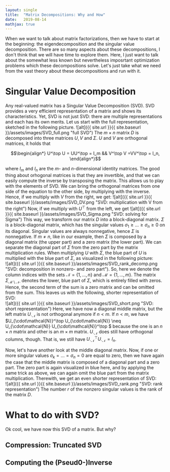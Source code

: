 ```yaml
---
layout: single
title:  "Matrix Decompositions: Why and How"
date:   2019-08-14
mathjax: true
---
```

When we want to talk about matrix factorizations, then we have to start at the beginning: the eigendecomposition and the singular value decomposition. There are so many aspects about these decompositions, I don't think that we will have time to explore them. Here, I just want to talk about the somewhat less known but nevertheless imposrtant optimization problems which these decompositions solve. Let's just take what we need from the vast theory about these decompositions and run with it.

# Singular Value Decomposition
Any real-valued matrix has a Singular Value Decomposition (SVD). SVD provides a very efficient representation of a matrix and shows its characteristics. Yet, SVD is not just SVD: there are multiple representations and each has its own merits. Let us start with the full representation, sketched in the following picture.
![alt]({{ site.url }}{{ site.baseurl }}/assets/images/SVD_full.png "full SVD")
The $m\times n$ matrix $D$ is decomposed into three matrices $U,V$ and $\Sigma$. $U$ and $V$ are orthogonal matrices, it holds that 

$$\begin{align*}
  U^\top U = UU^\top = I_m && V^\top V =VV^\top = I_n,
\end{align*}$$

where $I_m$ and $I_n$ are the $m$- and $n$-dimensional identity matrices. The good thing about orhogonal matrices is that they are invertible, and that we can easily compute the inverse by transposing the matrix. This allows us to play with the elements of SVD. We can bring the orthogonal matrices from one side of the equation to the other side, by multiplying with the inverse. Hence, if we multiply with $V$ from the right, we get:
![alt]({{ site.url }}{{ site.baseurl }}/assets/images/SVD_DV.png "SVD: multiplication with V from the right")
Now, if we multiply with $U^\top$ from the left, we get
![alt]({{ site.url }}{{ site.baseurl }}/assets/images/SVD_Sigma.png "SVD: solving for Sigma")
This way, we transform our matrix $D$ into a block-diagonal matrix. $\Sigma$ is a block-diagonal matrix, which has the singular values $\sigma_1\geq\ldots\geq \sigma_n\geq 0$ on its diagonal. Singular values are always nonnegative, hence $\Sigma$ is nonnegative. If $m\neq n$, like in our example, then $\Sigma$ is composed by a diagonal matrix (the upper part) and a zero matrix (the lower part). We can separate the diagonal part of $\Sigma$ from the zero part by the matrix multiplication rules. When multiplying $U$ with $\Sigma$, the blue part of $U$ is multiplied with the blue part of $\Sigma$, as visualized in the following picture:   
![alt]({{ site.url }}{{ site.baseurl }}/assets/images/SVD_rank_decomp.png "SVD: decomposition in nonzero- and zero part").
So, here we denote the column indices with the sets $\mathcal{N}=\{1,\ldots,n\}$ and $\mathcal{M}=\{1,\ldots,m\}$. The matrix $\Sigma_{\mathcal{M}\setminus\mathcal{N}\cdot}$ denotes the lower, blue part of $\Sigma$, which is entirely filled with zeros. Hence, the second term of the sum is a zero matrix and can be omitted from the sum. This leaves us with the following, shorter representation of SVD:  
![alt]({{ site.url }}{{ site.baseurl }}/assets/images/SVD_short.png "SVD: short representation")
Here, we have now a diagonal middle matrix, but the left matrix $U_{\cdot\mathcal{N}}$ is not orthogonal anymore if $n<m$. If $n<m$, we have $U_{\cdot\mathcal{N}}^\top U_{\cdot\mathcal{N}}  \neq U_{\cdot\mathcal{N}} U_{\cdot\mathcal{N}}^\top $ because the one is an $n\times n$ matrix and other is an $m\times m$ matrix. $U_{\cdot\mathcal{N}}$ does still have orthogonal columns, though. That is, we still have $U_{\cdot\mathcal{N}}^\top U_{\cdot\mathcal{N}}=I_n$.

Now, let's have another look at the middle diagonal matrix. Now, if one or more singular values $\sigma_k=\ldots=\sigma_n=0$ are equal to zero, then we have again the case that the middle matrix is composed of a diagonal part and a zero part. The zero part is again visualized in blue here, and by applying the same trick as above, we can again omit the blue part from the matrix multiplication. Therewith, we get an even shorter representation of SVD:  
![alt]({{ site.url }}{{ site.baseurl }}/assets/images/SVD_rank.png "SVD: rank representation")
The number $r$ of the nonzero singular values is the rank of the matrix $D$. 
# What to do with SVD?
Ok cool, we have now this SVD of a matrix. But why? 
## Compression: Truncated SVD
## Computing the (Pseud0-)Inverse



